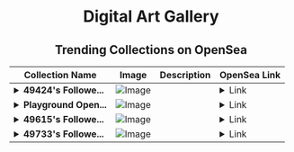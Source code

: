 <div align="center">

# Digital Art Gallery

## Trending Collections on OpenSea

| Collection Name                       | Image                                                                                     | Description                       | OpenSea Link                                                                                          |
|---------------------------------------|-------------------------------------------------------------------------------------------|-----------------------------------|--------------------------------------------------------------------------------------------------------|
| **<details><summary>49424's Followe...</summary>49424's Follower</details>** | ![Image](https://i.seadn.io/s/raw/files/19f9f090920392cc3650cbdf4361755b.png?w=500&auto=format?w=200&auto=format) |  | <details><summary>Link</summary>[49424's Follower](https://opensea.io/collection/49424-s-follower)</details> |
| **<details><summary>Playground Open...</summary>Playground Open Ticketing Ecosystem Event 10366</details>** | ![Image](https://i.seadn.io/s/raw/files/ad4b567b5e819f5eb9dc8588aeb6896f.png?w=500&auto=format?w=200&auto=format) |  | <details><summary>Link</summary>[Playground Open Ticketing Ecosystem Event 10366](https://opensea.io/collection/playground-open-ticketing-ecosystem-event-10366)</details> |
| **<details><summary>49615's Followe...</summary>49615's Follower</details>** | ![Image](https://i.seadn.io/s/raw/files/19f9f090920392cc3650cbdf4361755b.png?w=500&auto=format?w=200&auto=format) |  | <details><summary>Link</summary>[49615's Follower](https://opensea.io/collection/49615-s-follower)</details> |
| **<details><summary>49733's Followe...</summary>49733's Follower</details>** | ![Image](https://i.seadn.io/s/raw/files/19f9f090920392cc3650cbdf4361755b.png?w=500&auto=format?w=200&auto=format) |  | <details><summary>Link</summary>[49733's Follower](https://opensea.io/collection/49733-s-follower)</details> |

</div>